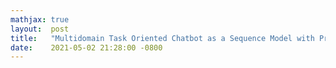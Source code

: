 ```yaml
---
mathjax: true
layout:  post
title:   "Multidomain Task Oriented Chatbot as a Sequence Model with Pretrained LM"
date:    2021-05-02 21:28:00 -0800
---
```

